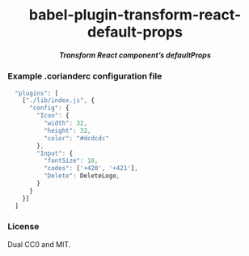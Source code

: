 <h1 align="center">babel-plugin-transform-react-default-props</h1>

<h5 align="center">
Transform React component’s defaultProps
</h5>

### Example .corianderc configuration file

```js
  "plugins": [
    ["./lib/index.js", {
      "config": {
        "Icon": {
          "width": 32,
          "height": 32,
          "color": "#dcdcdc"
        },
        "Input": {
          "fontSize": 16,
          "codes": ['+420', '+421'],
          "Delete": DeleteLogo,
        }
      }
    }]
  ]
```

### License

Dual CC0 and MIT.
